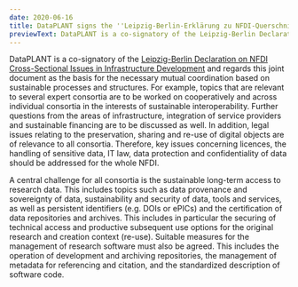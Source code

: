 ```yaml
---
date: 2020-06-16
title: DataPLANT signs the ''Leipzig-Berlin-Erklärung zu NFDI-Querschnittsthemen der Infrastrukturentwicklung''
previewText: DataPLANT is a co-signatory of the Leipzig-Berlin Declaration on NFDI Cross-Sectional Issues in Infrastructure Development and regards this joint document as the basis for the necessary mutual coordination based on sustainable processes and structures. For example, topics that are relevant to several expert consortia are to be worked on cooperatively and across individual consortia in the interests of sustainable interoperability. Further questions from the areas of infrastructure, integration of ...
---
```


DataPLANT is a co-signatory of the [Leipzig-Berlin Declaration on NFDI Cross-Sectional Issues in Infrastructure Development](https://zenodo.org/record/3895209#.YFi08K9KhaQ) and regards this joint document as the basis for the necessary mutual coordination based on sustainable processes and structures. For example, topics that are relevant to several expert consortia are to be worked on cooperatively and across individual consortia in the interests of sustainable interoperability. Further questions from the areas of infrastructure, integration of service providers and sustainable financing are to be discussed as well. In addition, legal issues relating to the preservation, sharing and re-use of digital objects are of relevance to all consortia. Therefore, key issues concerning licences, the handling of sensitive data, IT law, data protection and confidentiality of data should be addressed for the whole NFDI.


A central challenge for all consortia is the sustainable long-term access to research data. This includes topics such as data provenance and sovereignty of data, sustainability and security of data, tools and services, as well as persistent identifiers (e.g. DOIs or ePICs) and the certification of data repositories and archives. This includes in particular the securing of technical access and productive subsequent use options for the original research and creation context (re-use). Suitable measures for the management of research software must also be agreed. This includes the operation of development and archiving repositories, the management of metadata for referencing and citation, and the standardized description of software code. 		
